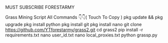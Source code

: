 MUST SUBSCRIBE FORESTARMY 

Grass Mining Script All Commands 👇👇( Touch To Copy )
pkg update && pkg upgrade
pkg install python
pkg install git
pkg install nano
git clone https://github.com/YTforestarmy/grass2.git
cd grass2
pip install -r requirements.txt
nano user_id.txt
nano local_proxies.txt
python grassp.py
